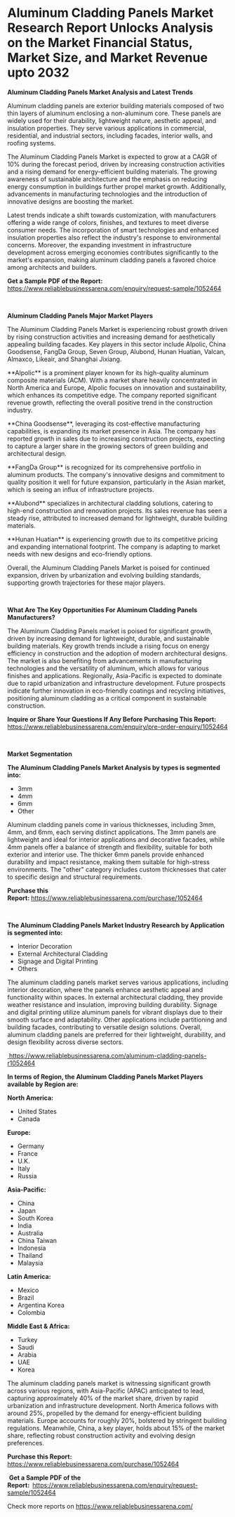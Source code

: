 <p><h1>Aluminum Cladding Panels Market Research Report Unlocks Analysis on the Market Financial Status, Market Size, and Market Revenue upto 2032</h1></p><p><strong>Aluminum Cladding Panels Market Analysis and Latest Trends</strong></p>
<p><p>Aluminum cladding panels are exterior building materials composed of two thin layers of aluminum enclosing a non-aluminum core. These panels are widely used for their durability, lightweight nature, aesthetic appeal, and insulation properties. They serve various applications in commercial, residential, and industrial sectors, including facades, interior walls, and roofing systems.</p><p>The Aluminum Cladding Panels Market is expected to grow at a CAGR of 10% during the forecast period, driven by increasing construction activities and a rising demand for energy-efficient building materials. The growing awareness of sustainable architecture and the emphasis on reducing energy consumption in buildings further propel market growth. Additionally, advancements in manufacturing technologies and the introduction of innovative designs are boosting the market.</p><p>Latest trends indicate a shift towards customization, with manufacturers offering a wide range of colors, finishes, and textures to meet diverse consumer needs. The incorporation of smart technologies and enhanced insulation properties also reflect the industry's response to environmental concerns. Moreover, the expanding investment in infrastructure development across emerging economies contributes significantly to the market's expansion, making aluminum cladding panels a favored choice among architects and builders.</p></p>
<p><strong>Get a Sample PDF of the Report:&nbsp;</strong> <a href="https://www.reliablebusinessarena.com/enquiry/request-sample/1052464?utm_campaign=3218&utm_medium=2&utm_source=Github&utm_content=ia&utm_term=01042025&utm_id=aluminum-cladding-panels">https://www.reliablebusinessarena.com/enquiry/request-sample/1052464</a></p>
<p>&nbsp;</p>
<p><strong>Aluminum Cladding Panels Major Market Players</strong></p>
<p><p>The Aluminum Cladding Panels Market is experiencing robust growth driven by rising construction activities and increasing demand for aesthetically appealing building facades. Key players in this sector include Alpolic, China Goodsense, FangDa Group, Seven Group, Alubond, Hunan Huatian, Valcan, Almaxco, Likeair, and Shanghai Jixiang.</p><p>**Alpolic** is a prominent player known for its high-quality aluminum composite materials (ACM). With a market share heavily concentrated in North America and Europe, Alpolic focuses on innovation and sustainability, which enhances its competitive edge. The company reported significant revenue growth, reflecting the overall positive trend in the construction industry.</p><p>**China Goodsense**, leveraging its cost-effective manufacturing capabilities, is expanding its market presence in Asia. The company has reported growth in sales due to increasing construction projects, expecting to capture a larger share in the growing sectors of green building and architectural design.</p><p>**FangDa Group** is recognized for its comprehensive portfolio in aluminum products. The company's innovative designs and commitment to quality position it well for future expansion, particularly in the Asian market, which is seeing an influx of infrastructure projects.</p><p>**Alubond** specializes in architectural cladding solutions, catering to high-end construction and renovation projects. Its sales revenue has seen a steady rise, attributed to increased demand for lightweight, durable building materials.</p><p>**Hunan Huatian** is experiencing growth due to its competitive pricing and expanding international footprint. The company is adapting to market needs with new designs and eco-friendly options.</p><p>Overall, the Aluminum Cladding Panels Market is poised for continued expansion, driven by urbanization and evolving building standards, supporting growth trajectories for these major players.</p></p>
<p>&nbsp;</p>
<p><strong>What Are The Key Opportunities For Aluminum Cladding Panels Manufacturers?</strong></p>
<p><p>The Aluminum Cladding Panels market is poised for significant growth, driven by increasing demand for lightweight, durable, and sustainable building materials. Key growth trends include a rising focus on energy efficiency in construction and the adoption of modern architectural designs. The market is also benefiting from advancements in manufacturing technologies and the versatility of aluminum, which allows for various finishes and applications. Regionally, Asia-Pacific is expected to dominate due to rapid urbanization and infrastructure development. Future prospects indicate further innovation in eco-friendly coatings and recycling initiatives, positioning aluminum cladding as a critical component in sustainable construction.</p></p>
<p><strong>Inquire or Share Your Questions If Any Before Purchasing This Report:</strong> <a href="https://www.reliablebusinessarena.com/enquiry/pre-order-enquiry/1052464?utm_campaign=3218&utm_medium=2&utm_source=Github&utm_content=ia&utm_term=01042025&utm_id=aluminum-cladding-panels">https://www.reliablebusinessarena.com/enquiry/pre-order-enquiry/1052464</a></p>
<p>&nbsp;</p>
<p><strong>Market Segmentation</strong></p>
<p><strong>The Aluminum Cladding Panels Market Analysis by types is segmented into:</strong></p>
<p><ul><li>3mm</li><li>4mm</li><li>6mm</li><li>Other</li></ul></p>
<p><p>Aluminum cladding panels come in various thicknesses, including 3mm, 4mm, and 6mm, each serving distinct applications. The 3mm panels are lightweight and ideal for interior applications and decorative facades, while 4mm panels offer a balance of strength and flexibility, suitable for both exterior and interior use. The thicker 6mm panels provide enhanced durability and impact resistance, making them suitable for high-stress environments. The "other" category includes custom thicknesses that cater to specific design and structural requirements.</p></p>
<p><strong>Purchase this Report:&nbsp;</strong><a href="https://www.reliablebusinessarena.com/purchase/1052464?utm_campaign=3218&utm_medium=2&utm_source=Github&utm_content=ia&utm_term=01042025&utm_id=aluminum-cladding-panels">https://www.reliablebusinessarena.com/purchase/1052464</a></p>
<p>&nbsp;</p>
<p><strong>The Aluminum Cladding Panels Market Industry Research by Application is segmented into:</strong></p>
<p><ul><li>Interior Decoration</li><li>External Architectural Cladding</li><li>Signage and Digital Printing</li><li>Others</li></ul></p>
<p><p>The aluminum cladding panels market serves various applications, including interior decoration, where the panels enhance aesthetic appeal and functionality within spaces. In external architectural cladding, they provide weather resistance and insulation, improving building durability. Signage and digital printing utilize aluminum panels for vibrant displays due to their smooth surface and adaptability. Other applications include partitioning and building facades, contributing to versatile design solutions. Overall, aluminum cladding panels are preferred for their lightweight, durability, and design flexibility across diverse sectors.</p></p>
<p><a href="https://www.reliablebusinessarena.com/aluminum-cladding-panels-r1052464?utm_campaign=3218&utm_medium=2&utm_source=Github&utm_content=ia&utm_term=01042025&utm_id=aluminum-cladding-panels">&nbsp;https://www.reliablebusinessarena.com/aluminum-cladding-panels-r1052464</a></p>
<p><strong>In terms of Region, the Aluminum Cladding Panels Market Players available by Region are:</strong></p>
<p>
    <p> <strong> North America: </strong>
        <ul>
            <li>United States</li>
            <li>Canada</li>
        </ul>
        </p> 
    <p> <strong> Europe: </strong>
        <ul>
            <li>Germany</li>
            <li>France</li>
            <li>U.K.</li>
            <li>Italy</li>
            <li>Russia</li>
        </ul>
        </p> 
    <p> <strong> Asia-Pacific: </strong>
        <ul>
            <li>China</li>
            <li>Japan</li>
            <li>South Korea</li>
            <li>India</li>
            <li>Australia</li>
            <li>China Taiwan</li>
            <li>Indonesia</li>
            <li>Thailand</li>
            <li>Malaysia</li>
        </ul>
        </p> 
    <p> <strong> Latin America: </strong>
        <ul>
            <li>Mexico</li>
            <li>Brazil</li>
            <li>Argentina Korea</li>
            <li>Colombia</li>
        </ul>
        </p> 
    <p> <strong> Middle East & Africa: </strong>
        <ul>
            <li>Turkey</li>
            <li>Saudi</li>
            <li>Arabia</li>
            <li>UAE</li>
            <li>Korea</li>
        </ul>
    </p>
    </p>
<p><p>The aluminum cladding panels market is witnessing significant growth across various regions, with Asia-Pacific (APAC) anticipated to lead, capturing approximately 40% of the market share, driven by rapid urbanization and infrastructure development. North America follows with around 25%, propelled by the demand for energy-efficient building materials. Europe accounts for roughly 20%, bolstered by stringent building regulations. Meanwhile, China, a key player, holds about 15% of the market share, reflecting robust construction activity and evolving design preferences.</p></p>
<p><strong>Purchase this Report: </strong><a href="https://www.reliablebusinessarena.com/purchase/1052464?utm_campaign=3218&utm_medium=2&utm_source=Github&utm_content=ia&utm_term=01042025&utm_id=aluminum-cladding-panels">https://www.reliablebusinessarena.com/purchase/1052464</a></p>
<p>&nbsp;<strong>Get a Sample PDF of the Report:&nbsp;&nbsp;</strong><a href="https://www.reliablebusinessarena.com/enquiry/request-sample/1052464?utm_campaign=3218&utm_medium=2&utm_source=Github&utm_content=ia&utm_term=01042025&utm_id=aluminum-cladding-panels">https://www.reliablebusinessarena.com/enquiry/request-sample/1052464</a></p>
<p><strong></strong></p>
<p>Check more reports on <a href="https://www.reliablebusinessarena.com/?utm_campaign=3218&utm_medium=2&utm_source=Github&utm_content=ia&utm_term=01042025&utm_id=aluminum-cladding-panels">https://www.reliablebusinessarena.com/</a></p>